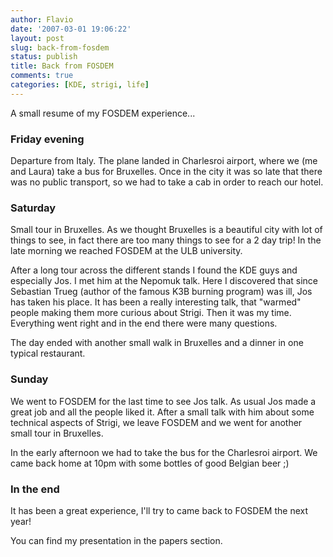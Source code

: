 ```yaml
---
author: Flavio
date: '2007-03-01 19:06:22'
layout: post
slug: back-from-fosdem
status: publish
title: Back from FOSDEM
comments: true
categories: [KDE, strigi, life]
---
```


A small resume of my FOSDEM experience...

### Friday evening

  
Departure from Italy. The plane landed in Charlesroi airport, where we (me and
Laura) take a bus for Bruxelles. Once in the city it was so late that there
was no public transport, so we had to take a cab in order to reach our hotel.

### Saturday

Small tour in Bruxelles. As we thought Bruxelles is a beautiful city with lot
of things to see, in fact there are too many things to see for a 2 day trip!
In the late morning we reached FOSDEM at the ULB university.

After a long tour across the different stands I found the KDE guys and
especially Jos. I met him at the Nepomuk talk. Here I discovered that since
Sebastian Trueg (author of the famous K3B burning program) was ill, Jos has
taken his place. It has been a really interesting talk, that "warmed" people
making them more curious about Strigi. Then it was my time. Everything went
right and in the end there were many questions.

The day ended with another small walk in Bruxelles and a dinner in one typical
restaurant.

### Sunday

  
We went to FOSDEM for the last time to see Jos talk. As usual Jos made a great
job and all the people liked it. After a small talk with him about some
technical aspects of Strigi, we leave FOSDEM and we went for another small
tour in Bruxelles.

In the early afternoon we had to take the bus for the Charlesroi airport. We
came back home at 10pm with some bottles of good Belgian beer ;)

### In the end

  
It has been a great experience, I'll try to came back to FOSDEM the next year!

You can find my presentation in the papers section.

